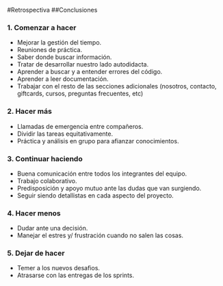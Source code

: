 #Retrospectiva
##Conclusiones

### 1. Comenzar a hacer
- Mejorar la gestión del tiempo.
- Reuniones de práctica.
- Saber donde buscar información.
- Tratar de desarrollar nuestro lado autodidacta.
- Aprender a buscar y a entender errores del código.
- Aprender a leer documentación.
- Trabajar con el resto de las secciones adicionales (nosotros, contacto, giftcards, cursos, preguntas frecuentes, etc)

### 2. Hacer más
- Llamadas de emergencia entre compañeros.
- Dividir las tareas equitativamente.
- Práctica y análisis en grupo para afianzar conocimientos.

### 3. Continuar haciendo
- Buena comunicación entre todos los integrantes del equipo.
- Trabajo colaborativo.
- Predisposición y apoyo mutuo ante las dudas que van surgiendo.
- Seguir siendo detallistas en cada aspecto del proyecto.

### 4. Hacer menos
- Dudar ante una decisión.
- Manejar el estres y/ frustración cuando no salen las cosas.

### 5. Dejar de hacer
- Temer a los nuevos desafios.
- Atrasarse con las entregas de los sprints.